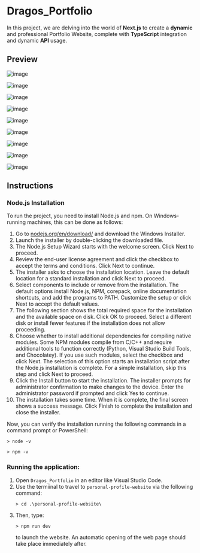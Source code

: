 # Dragos_Portfolio

In this project, we are delving into the world of **Next.js** to create a **dynamic** and professional Portfolio Website, complete with **TypeScript** integration and dynamic **API** usage.

## Preview

![image](https://github.com/user-attachments/assets/8093a210-2c87-4c95-8f97-53b168de2e81)

![image](https://github.com/user-attachments/assets/04d14127-8e51-4341-81ec-3edcb625d07a)

![image](https://github.com/user-attachments/assets/94274387-4975-4377-a4ce-6b180419378e)

![image](https://github.com/user-attachments/assets/348ac089-02d2-4a13-969b-b7e534af853a)

![image](https://github.com/user-attachments/assets/dffb8fc6-bb79-49a3-995b-3cbf9a0f1184)

![image](https://github.com/user-attachments/assets/ed5c4b3f-9e8a-4558-944d-8bf4d4ddc91a)

![image](https://github.com/user-attachments/assets/63b7a8dc-0239-4342-963a-51868281da47)

![image](https://github.com/user-attachments/assets/4627b6f8-e7ac-4554-9629-5330ea1cd768)

![image](https://github.com/user-attachments/assets/f1c3273a-0384-4c9e-849a-0f80d831db9d)

## Instructions

### Node.js Installation

To run the project, you need to install Node.js and npm. On Windows-running machines, this can be done as follows:

1. Go to [nodejs.org/en/download/](https://nodejs.org/en/download/) and download the Windows Installer.
2. Launch the installer by double-clicking the downloaded file.
3. The Node.js Setup Wizard starts with the welcome screen. Click Next to proceed.
4. Review the end-user license agreement and click the checkbox to accept the terms and conditions. Click Next to continue.
5. The installer asks to choose the installation location. Leave the default location for a standard installation and click Next to proceed.
6. Select components to include or remove from the installation. The default options install Node.js, NPM, corepack, online documentation shortcuts, and add the programs to PATH. Customize the setup or click Next to accept the default values.
7. The following section shows the total required space for the installation and the available space on disk. Click OK to proceed. Select a different disk or install fewer features if the installation does not allow proceeding.
8. Choose whether to install additional dependencies for compiling native modules. Some NPM modules compile from C/C++ and require additional tools to function correctly (Python, Visual Studio Build Tools, and Chocolatey). If you use such modules, select the checkbox and click Next. The selection of this option starts an installation script after the Node.js installation is complete. For a simple installation, skip this step and click Next to proceed.
9. Click the Install button to start the installation. The installer prompts for administrator confirmation to make changes to the device. Enter the administrator password if prompted and click Yes to continue.
10.  The installation takes some time. When it is complete, the final screen shows a success message. Click Finish to complete the installation and close the installer.

Now, you can verify the installation running the following commands in a command prompt or PowerShell:
```
> node -v
```
```
> npm -v
```

### Running the application:

1. Open `Dragos_Portfolio` in an editor like Visual Studio Code.
2. Use the termiinal to travel to `personal-profile-website` via the following command:
   ```
   > cd .\personal-profile-website\
   ```
3. Then, type:
   ```
   > npm run dev
   ```
   to launch the website. An automatic opening of the web page should take place immediately after.
